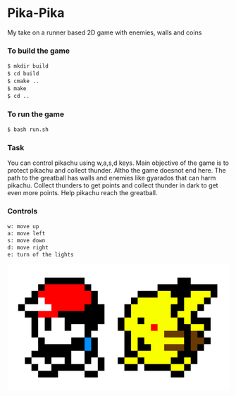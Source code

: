 # Pika-Pika
My take on a runner based 2D game with enemies, walls and coins 

### To build the game
```bash
$ mkdir build 
$ cd build
$ cmake ..
$ make
$ cd ..

```
### To run the game
```bash
$ bash run.sh
```
### Task
You can control pikachu using w,a,s,d keys. Main objective of the game is to protect pikachu and collect thunder. Altho the game doesnot end here. The path to the greatball has walls and enemies like gyarados that can harm pikachu. Collect thunders to get points and collect thunder in dark to get even more points. Help pikachu reach the greatball. 

### Controls
```
w: move up
a: move left
s: move down
d: move right
e: turn of the lights
```

![alt text](images/pika-pika.png)